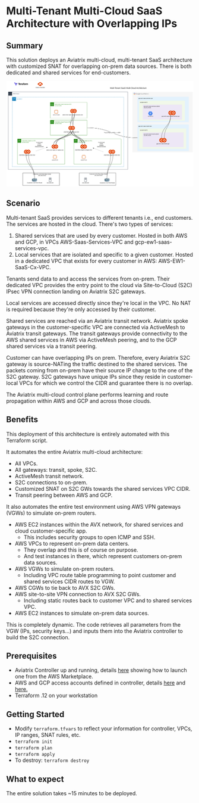 # Multi-Tenant Multi-Cloud SaaS Architecture with Overlapping IPs

## Summary
This solution deploys an Aviatrix multi-cloud, multi-tenant SaaS architecture with customized SNAT for overlapping on-prem data sources.  There is both dedicated and shared services for end-customers.

<img alt="multi-tenant saas architecture" src="https://github.com/AviatrixSystems/terraform-solutions/raw/master/solutions/img/multi-tenant-saas.png">

## Scenario
Multi-tenant SaaS provides services to different tenants i.e., end customers.  The services are hosted in the cloud.  There's two types of services:
1. Shared services that are used by every customer.  Hosted in both AWS and GCP, in VPCs AWS-Saas-Services-VPC and gcp-ew1-saas-services-vpc.
2. Local services that are isolated and specific to a given customer.  Hosted in a dedicated VPC that exists for every customer in AWS: AWS-EW1-SaaS-Cx-VPC.

Tenants send data to and access the services from on-prem.  Their dedicated VPC provides the entry point to the cloud via Site-to-Cloud (S2C) IPsec VPN connection landing on Aviatrix S2C gateways.

Local services are accessed directly since they're local in the VPC.  No NAT is required because they're only accessed by their customer.

Shared services are reached via an Aviatrix transit network.  Aviatrix spoke gateways in the customer-specific VPC are connected via ActiveMesh to Aviatrix transit gateways.  The transit gateways provide connectivity to the AWS shared services in AWS via ActiveMesh peering, and to the GCP shared services via a transit peering.

Customer can have overlapping IPs on prem.  Therefore, every Aviatrix S2C gateway is source-NATing the traffic destined to the shared services.  The packets coming from on-prem have their source IP change to the one of the S2C gateway.  S2C gateways have unique IPs since they reside in customer-local VPCs for which we control the CIDR and guarantee there is no overlap.

The Aviatrix multi-cloud control plane performs learning and route propagation within AWS and GCP and across those clouds.

## Benefits
This deployment of this architecture is entirely automated with this Terraform script.

It automates the entire Aviatrix multi-cloud architecture:
* All VPCs.
* All gateways: transit, spoke, S2C.
* ActiveMesh transit network.
* S2C connections to on-prem.
* Customized SNAT on S2C GWs towards the shared services VPC CIDR.
* Transit peering between AWS and GCP.

It also automates the entire test environment using AWS VPN gateways (VGWs) to simulate on-prem routers.
* AWS EC2 instances within the AVX network, for shared services and cloud customer-specific app.
  * This includes security groups to open ICMP and SSH.
* AWS VPCs to represent on-prem data centers.
  * They overlap and this is of course on purpose.
  * And test instances in there, which represent customers on-prem data sources.
* AWS VGWs to simulate on-prem routers.
  * Including VPC route table programming to point customer and shared services CIDR routes to VGW.
* AWS CGWs to tie back to AVX S2C GWs.
* AWS site-to-site VPN connection to AVX S2C GWs.
  * Including static routes back to customer VPC and to shared services VPC.
* AWS EC2 instances to simulate on-prem data sources.

This is completely dynamic. The code retrieves all parameters from the VGW (IPs, security keys…) and inputs them into the Aviatrix controller to build the S2C connection.

## Prerequisites
- Aviatrix Controller up and running, details [here](https://docs.aviatrix.com/StartUpGuides/aviatrix-cloud-controller-startup-guide.html) showing how to launch one from the AWS Marketplace.
- AWS and GCP access accounts defined in controller, details [here](https://docs.aviatrix.com/StartUpGuides/aviatrix-cloud-controller-startup-guide.html#select-aws) and [here.](https://docs.aviatrix.com/HowTos/CreateGCloudAccount.html)
- Terraform .12 on your workstation

## Getting Started
- Modify ```terraform.tfvars``` to reflect your information for controller, VPCs, IP ranges, SNAT rules, etc.
- ```terraform init```
- ```terraform plan```
- ```terraform apply```
- To destroy: ```terraform destroy```

## What to expect
The entire solution takes ~15 minutes to be deployed.
